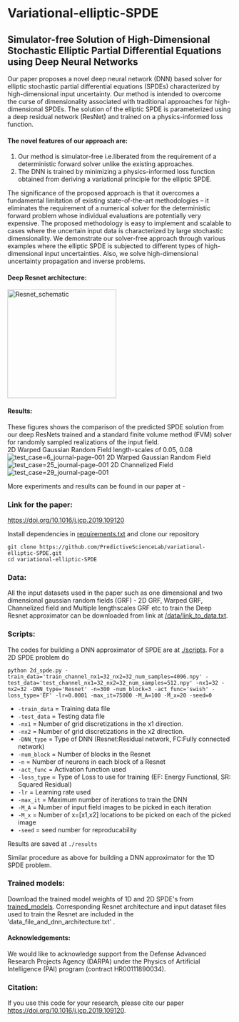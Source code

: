 # Variational-elliptic-SPDE
## **Simulator-free Solution of High-Dimensional Stochastic Elliptic Partial Differential Equations using Deep Neural Networks**

Our paper proposes a novel deep neural network (DNN) based solver for elliptic stochastic partial differential equations (SPDEs) characterized by high-dimensional input uncertainty. Our method is intended to overcome the curse of dimensionality associated with traditional approaches for high-dimensional SPDEs. The solution of the elliptic SPDE is parameterized using a deep residual network (ResNet) and trained on a physics-informed loss function.

#### The novel features of our approach are:

1.	Our method is simulator-free i.e.liberated from the requirement of a deterministic forward solver unlike the existing approaches. 
2.	The DNN is trained by minimizing a physics-informed loss function obtained from deriving a variational principle for the elliptic SPDE. 

The significance of the proposed approach is that it overcomes a fundamental limitation of existing state-of-the-art methodologies – it eliminates the requirement of a numerical solver for the deterministic forward problem whose individual evaluations are potentially very expensive. The proposed methodology is easy to implement and scalable to cases where the uncertain input data is characterized by large stochastic dimensionality. We demonstrate our solver-free approach through various examples where the elliptic SPDE is subjected to different types of high-dimensional input uncertainties. Also, we solve high-dimensional uncertainty propagation and inverse problems.

#### Deep Resnet architecture:
<img width="244" alt="Resnet_schematic" src="https://user-images.githubusercontent.com/30219043/69242800-a8d49180-0b6f-11ea-840f-75450e8027aa.png">

#### Results:
These figures shows the comparison of the predicted SPDE solution from our deep ResNets trained and a standard finite volume method (FVM) solver for randomly sampled realizations of the input field.  
2D Warped Gaussian Random Field length-scales of 0.05, 0.08
![test_case=6_journal-page-001](https://user-images.githubusercontent.com/30219043/69241808-90fc0e00-0b6d-11ea-8b87-0a36d3ca2be9.jpg)
2D Warped Gaussian Random Field
![test_case=25_journal-page-001](https://user-images.githubusercontent.com/30219043/69241842-a07b5700-0b6d-11ea-8422-9c4fea7aba61.jpg)
2D Channelized Field
![test_case=29_journal-page-001](https://user-images.githubusercontent.com/30219043/69241873-ae30dc80-0b6d-11ea-8be3-e7ea83acf6bd.jpg)

More experiments and results can be found in our paper at - 
### **Link for the paper:**
https://doi.org/10.1016/j.jcp.2019.109120

Install dependencies in [requirements.txt](https://github.com/PredictiveScienceLab/variational-elliptic-SPDE/blob/master/requirements.txt) and clone our repository
```
git clone https://github.com/PredictiveScienceLab/variational-elliptic-SPDE.git
cd variational-elliptic-SPDE
```
### Data:
All the input datasets used in the paper such as one dimensional and two dimensional gaussian random fields (GRF) - 2D GRF, Warped GRF, Channelized field and Multiple lengthscales GRF etc to train the Deep Resnet approximator can be downloaded from link at [/data/link_to_data.txt](https://github.com/PredictiveScienceLab/variational-elliptic-SPDE/blob/master/data/link_to_data.txt).

### Scripts:
The codes for building a DNN approximator of SPDE are at [./scripts](https://github.com/PredictiveScienceLab/variational-elliptic-SPDE/tree/master/scripts).
For a 2D SPDE problem do
```
python 2d_spde.py -train_data='train_channel_nx1=32_nx2=32_num_samples=4096.npy' -test_data='test_channel_nx1=32_nx2=32_num_samples=512.npy' -nx1=32 -nx2=32 -DNN_type='Resnet' -n=300 -num_block=3 -act_func='swish' -loss_type='EF' -lr=0.0001 -max_it=75000 -M_A=100 -M_x=20 -seed=0
```
* ```-train_data``` = Training data file
* ```-test_data```  = Testing data file
* ```-nx1```  = Number of grid discretizations in the x1 direction.
* ```-nx2```  = Number of grid discretizations in the x2 direction.
* ```-DNN_type```  = Type of DNN (Resnet:Residual network, FC:Fully connected network)
* ```-num_block```  = Number of blocks in the Resnet
* ```-n```  = Number of neurons in each block of a Resnet
* ```-act_func```  = Activation function used
* ```-loss_type```  = Type of Loss to use for training (EF: Energy Functional, SR: Squared Residual)
* ```-lr```  = Learning rate used
* ```-max_it```  = Maximum number of iterations to train the DNN
* ```-M_A```  =  Number of input field images to be picked in each iteration
* ```-M_x```  =  Number of x=[x1,x2] locations to be picked on each of the picked image
* ```-seed```  =  seed number for reproducability

Results are saved at ```./results``` 

Similar procedure as above for building a DNN approximator for the 1D SPDE problem.

### Trained models:
Download the trained model weights of 1D and 2D SPDE's from [trained_models](https://github.com/PredictiveScienceLab/variational-elliptic-SPDE/tree/master/trained_models). Corresponding Resnet architecture and input dataset files used to train the Resnet are included in the 'data_file_and_dnn_architecture.txt' .

#### Acknowledgements:
We would like to acknowledge support from the Defense Advanced Research Projects Agency (DARPA) under the Physics of Artificial Intelligence (PAI) program (contract HR00111890034).

### Citation:
If you use this code for your research, please cite our paper https://doi.org/10.1016/j.jcp.2019.109120.
